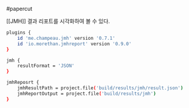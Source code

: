 #papercut 

[[JMH]] 결과 리포트를 시각화하여 볼 수 있다.

```bash
plugins {
	id 'me.champeau.jmh' version '0.7.1'
	id 'io.morethan.jmhreport' version '0.9.0'
}

jmh {
	resultFormat = 'JSON'
}

jmhReposrt {
	jmhResultPath = project.file('build/results/jmh/result.json')
	jmhReportOutput = project.file('build/results/jmh')
}
```


